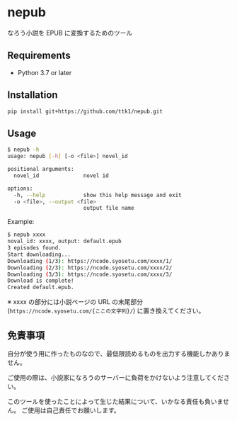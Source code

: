 # nepub

なろう小説を EPUB に変換するためのツール

## Requirements

* Python 3.7 or later

## Installation

```sh
pip install git+https://github.com/ttk1/nepub.git
```

## Usage

```sh
$ nepub -h
usage: nepub [-h] [-o <file>] novel_id

positional arguments:
  novel_id              novel id

options:
  -h, --help            show this help message and exit
  -o <file>, --output <file>
                        output file name
```

Example:

```sh
$ nepub xxxx
noval_id: xxxx, output: default.epub
3 episodes found.
Start downloading...
Downloading (1/3): https://ncode.syosetu.com/xxxx/1/
Downloading (2/3): https://ncode.syosetu.com/xxxx/2/
Downloading (3/3): https://ncode.syosetu.com/xxxx/3/
Download is complete!
Created default.epub.
```

※ xxxx の部分には小説ページの URL の末尾部分 (`https://ncode.syosetu.com/{ここの文字列}/`) に置き換えてください。

## 免責事項

自分が使う用に作ったものなので、最低限読めるものを出力する機能しかありません。

ご使用の際は、小説家になろうのサーバーに負荷をかけないよう注意してください。

このツールを使ったことによって生じた結果について、いかなる責任も負いません。 ご使用は自己責任でお願いします。
